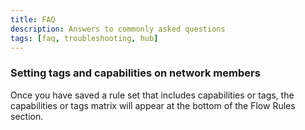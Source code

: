 ```yaml
---
title: FAQ
description: Answers to commonly asked questions
tags: [faq, troubleshooting, hub]
---
```


### Setting tags and capabilities on network members

Once you have saved a rule set that includes capabilities or tags, the capabilities or tags matrix will appear at the bottom of the Flow Rules section.
